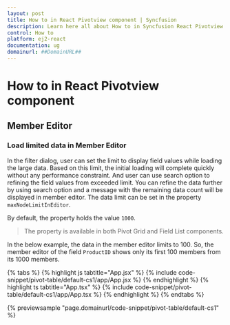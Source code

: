 ```yaml
---
layout: post
title: How to in React Pivotview component | Syncfusion
description: Learn here all about How to in Syncfusion React Pivotview component of Syncfusion Essential JS 2 and more.
control: How to 
platform: ej2-react
documentation: ug
domainurl: ##DomainURL##
---
```


# How to in React Pivotview component

## Member Editor

### Load limited data in Member Editor

In the filter dialog, user can set the limit to display field values while loading the large data. Based on this limit, the initial loading will complete quickly without any performance constraint. And user can use search option to refining the field values from exceeded limit. You can refine the data further by using search option and a message with the remaining data count will be displayed in member editor. The data limit can be set in the property `maxNodeLimitInEditor`.

By default, the property holds the value `1000`.

> The property is available in both Pivot Grid and Field List components.

In the below example, the data in the member editor limits to 100. So, the member editor of the field `ProductID` shows only its first 100 members from its 1000 members.

{% tabs %}
{% highlight js tabtitle="App.jsx" %}
{% include code-snippet/pivot-table/default-cs1/app/App.jsx %}
{% endhighlight %}
{% highlight ts tabtitle="App.tsx" %}
{% include code-snippet/pivot-table/default-cs1/app/App.tsx %}
{% endhighlight %}
{% endtabs %}

 {% previewsample "page.domainurl/code-snippet/pivot-table/default-cs1" %}
